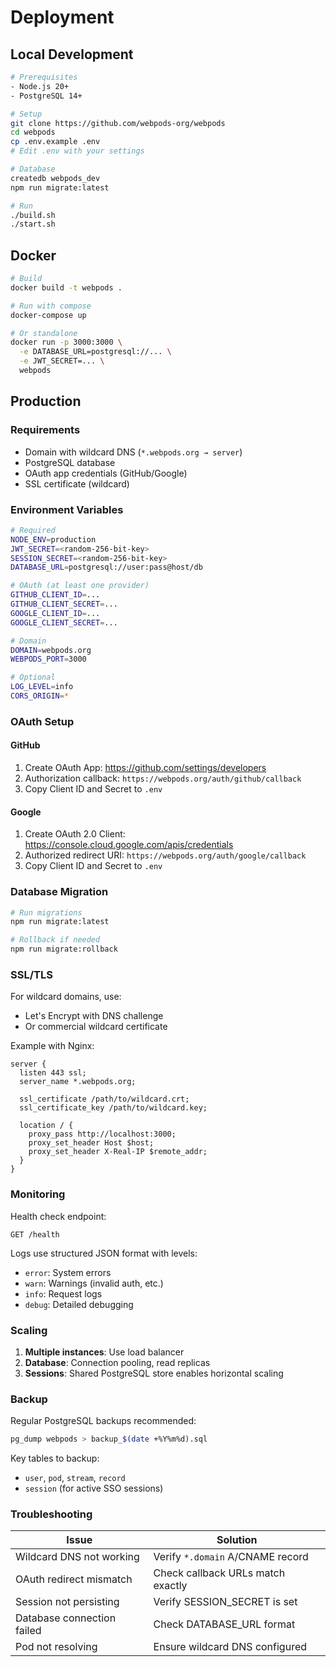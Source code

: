 # Deployment

## Local Development

```bash
# Prerequisites
- Node.js 20+
- PostgreSQL 14+

# Setup
git clone https://github.com/webpods-org/webpods
cd webpods
cp .env.example .env
# Edit .env with your settings

# Database
createdb webpods_dev
npm run migrate:latest

# Run
./build.sh
./start.sh
```

## Docker

```bash
# Build
docker build -t webpods .

# Run with compose
docker-compose up

# Or standalone
docker run -p 3000:3000 \
  -e DATABASE_URL=postgresql://... \
  -e JWT_SECRET=... \
  webpods
```

## Production

### Requirements

- Domain with wildcard DNS (`*.webpods.org → server`)
- PostgreSQL database
- OAuth app credentials (GitHub/Google)
- SSL certificate (wildcard)

### Environment Variables

```bash
# Required
NODE_ENV=production
JWT_SECRET=<random-256-bit-key>
SESSION_SECRET=<random-256-bit-key>
DATABASE_URL=postgresql://user:pass@host/db

# OAuth (at least one provider)
GITHUB_CLIENT_ID=...
GITHUB_CLIENT_SECRET=...
GOOGLE_CLIENT_ID=...
GOOGLE_CLIENT_SECRET=...

# Domain
DOMAIN=webpods.org
WEBPODS_PORT=3000

# Optional
LOG_LEVEL=info
CORS_ORIGIN=*
```

### OAuth Setup

#### GitHub
1. Create OAuth App: https://github.com/settings/developers
2. Authorization callback: `https://webpods.org/auth/github/callback`
3. Copy Client ID and Secret to `.env`

#### Google
1. Create OAuth 2.0 Client: https://console.cloud.google.com/apis/credentials
2. Authorized redirect URI: `https://webpods.org/auth/google/callback`
3. Copy Client ID and Secret to `.env`

### Database Migration

```bash
# Run migrations
npm run migrate:latest

# Rollback if needed
npm run migrate:rollback
```

### SSL/TLS

For wildcard domains, use:
- Let's Encrypt with DNS challenge
- Or commercial wildcard certificate

Example with Nginx:
```nginx
server {
  listen 443 ssl;
  server_name *.webpods.org;
  
  ssl_certificate /path/to/wildcard.crt;
  ssl_certificate_key /path/to/wildcard.key;
  
  location / {
    proxy_pass http://localhost:3000;
    proxy_set_header Host $host;
    proxy_set_header X-Real-IP $remote_addr;
  }
}
```

### Monitoring

Health check endpoint:
```
GET /health
```

Logs use structured JSON format with levels:
- `error`: System errors
- `warn`: Warnings (invalid auth, etc.)
- `info`: Request logs
- `debug`: Detailed debugging

### Scaling

1. **Multiple instances**: Use load balancer
2. **Database**: Connection pooling, read replicas
3. **Sessions**: Shared PostgreSQL store enables horizontal scaling

### Backup

Regular PostgreSQL backups recommended:
```bash
pg_dump webpods > backup_$(date +%Y%m%d).sql
```

Key tables to backup:
- `user`, `pod`, `stream`, `record`
- `session` (for active SSO sessions)

### Troubleshooting

| Issue | Solution |
|-------|----------|
| Wildcard DNS not working | Verify `*.domain` A/CNAME record |
| OAuth redirect mismatch | Check callback URLs match exactly |
| Session not persisting | Verify SESSION_SECRET is set |
| Database connection failed | Check DATABASE_URL format |
| Pod not resolving | Ensure wildcard DNS configured |